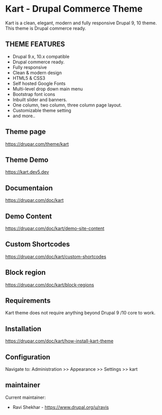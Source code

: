# Kart - Drupal Commerce Theme
Kart is a clean, elegant, modern and fully responsive Drupal 9, 10 theme. This theme is Drupal commerce ready.

## THEME FEATURES
- Drupal 9.x, 10.x compatible
- Drupal commerce ready.
- Fully responsive
- Clean & modern design
- HTML5 & CSS3
- Self hosted Google Fonts
- Multi-level drop down main menu
- Bootstrap font icons
- Inbuilt slider and banners.
- One column, two column, three column page layout.
- Customizable theme setting
- and more..

## Theme page
https://drupar.com/theme/kart


## Theme Demo
https://kart.dev5.dev


## Documentaion
https://drupar.com/doc/kart


## Demo Content
https://drupar.com/doc/kart/demo-site-content


## Custom Shortcodes
https://drupar.com/doc/kart/custom-shortcodes


## Block region
https://drupar.com/doc/kart/block-regions


## Requirements
Kart theme does not require anything beyond Drupal 9 /10 core to work.


## Installation
https://drupar.com/doc/kart/how-install-kart-theme


## Configuration
Navigate to: Administration >> Appearance >> Settings >> kart


## maintainer
Current maintainer:
* Ravi Shekhar - https://www.drupal.org/u/ravis